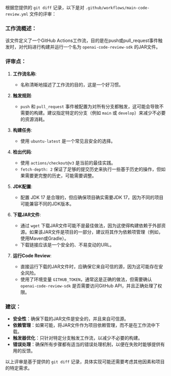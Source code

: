 根据您提供的 `git diff` 记录，以下是对 `.github/workflows/main-code-review.yml` 文件的评审：

### 工作流概述：

该文件定义了一个GitHub Actions工作流，目的是在push或pull_request事件触发时，对代码进行构建并运行一个名为 `openai-code-review-sdk` 的JAR文件。

### 评审点：

1. **工作流名称**:
   - 名称清晰地描述了工作流的目的，这是一个好习惯。

2. **触发规则**:
   - `push` 和 `pull_request` 事件被配置为对所有分支都触发，这可能会导致不需要的构建。建议指定特定的分支（例如 `main` 或 `develop`）来减少不必要的资源消耗。

3. **构建任务**:
   - 使用 `ubuntu-latest` 是一个常见且安全的选择。
   
4. **检出代码**:
   - 使用 `actions/checkout@v3` 是当前的最佳实践。
   - `fetch-depth: 2` 保证了足够的提交历史来执行一些基于历史的操作，但如果需要更完整的历史，可能需要调整。

5. **JDK配置**:
   - 配置 JDK 17 是合理的，但应确保项目确实需要JDK 17，因为不同的项目可能兼容不同的JDK版本。

6. **下载JAR文件**:
   - 通过 `wget` 下载JAR文件可能不是最佳做法，因为这使得构建依赖于外部资源。如果该JAR文件是项目的一部分，建议将其作为依赖项管理（例如，使用Maven或Gradle）。
   - 下载链接应该是一个安全的、不易变动的URL。

7. **运行Code Review**:
   - 直接运行下载的JAR文件时，应确保它来自可信的源，因为这可能存在安全风险。
   - 使用了环境变量 `GITHUB_TOKEN`，通常这是正确的做法，但需要确认 `openai-code-review-sdk` 是否需要访问GitHub API，并且正确处理了权限。

### 建议：

- **安全性**：确保下载的JAR文件是安全的，并且来自可信源。
- **依赖管理**：如果可能，将JAR文件作为项目依赖管理，而不是在工作流中下载。
- **触发器优化**：只针对特定分支触发工作流，以减少不必要的构建。
- **错误处理**：确保所有步骤都有适当的错误处理机制，以便在失败时能够提供有用的反馈。

以上评审是基于提供的 `git diff` 记录，具体实现可能还需要考虑其他因素和项目的特定需求。